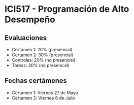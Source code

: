 # ICI517 - Programación de Alto Desempeño

## Evaluaciones

* Certamen 1: 20% (presencial)
* Certamen 2: 30% (presencial)
* Controles: 20% (no presencial)
* Tareas: 30% (no presencial)

## Fechas certámenes 

* Certamen 1: Viernes 27 de Mayo
* Certamen 2: Viernes 8 de Julio
